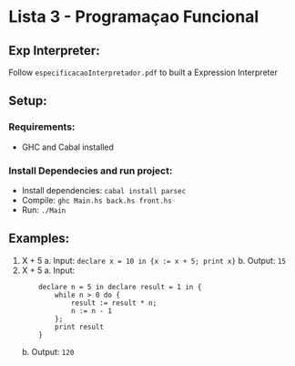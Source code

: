 # Lista 3 - Programaçao Funcional

## Exp Interpreter:

Follow `especificacaoInterpretador.pdf` to built a Expression Interpreter

## Setup:

### Requirements:
- GHC and Cabal installed

### Install Dependecies and run project:
- Install dependencies:
`cabal install parsec`
- Compile:
`ghc Main.hs back.hs front.hs`
- Run:
`./Main`


## Examples:

1. X + 5
    a. Input: `declare x = 10 in {x := x + 5; print x}`
    b. Output: `15`
1. X + 5
    a. Input:
    ```
        declare n = 5 in declare result = 1 in {
            while n > 0 do {
                result := result * n;
                n := n - 1
            };
            print result
        }
    ```
    b. Output: `120`